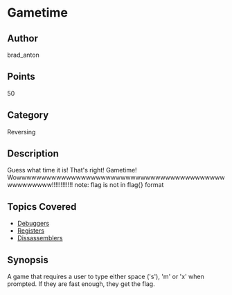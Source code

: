 # Gametime
## Author
brad_anton
## Points
50
## Category
Reversing
## Description
Guess what time it is! That's right! Gametime! Wowwwwwwwwwwwwwwwwwwwwwwwwwwwwwwwwwwwwwwwwwwwwwwwwwww!!!!!!!!!!!!
note: flag is not in flag{} format
## Topics Covered

- [Debuggers](/reverse-engineering/what-is-gdb/)
- [Registers](/binary-exploitation/what-are-registers/)
- [Dissassemblers](/reverse-engineering/what-are-disassemblers/)
## Synopsis

A game that requires a user to type either space ('s'), 'm' or 'x' when prompted. If they are fast enough, they get the flag. 